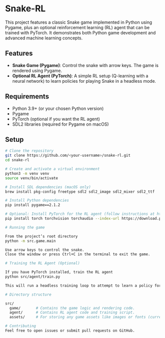 # Snake-RL

This project features a classic Snake game implemented in Python using Pygame, plus an optional reinforcement learning (RL) agent that can be trained with PyTorch. It demonstrates both Python game development and advanced machine learning concepts.

## Features

- **Snake Game (Pygame)**: Control the snake with arrow keys. The game is rendered using Pygame.
- **Optional RL Agent (PyTorch)**: A simple RL setup (Q-learning with a neural network) to learn policies for playing Snake in a headless mode.

## Requirements

- Python 3.9+ (or your chosen Python version)
- Pygame
- PyTorch (optional if you want the RL agent)
- SDL2 libraries (required for Pygame on macOS)

## Setup

```bash
# Clone the repository
git clone https://github.com/<your-username>/snake-rl.git
cd snake-rl

# Create and activate a virtual environment
python3 -m venv venv
source venv/bin/activate

# Install SDL dependencies (macOS only)
brew install pkg-config freetype sdl2 sdl2_image sdl2_mixer sdl2_ttf

# Install Python dependencies
pip install pygame==2.1.2

# Optional: Install PyTorch for the RL agent (follow instructions at https://pytorch.org)
pip install torch torchvision torchaudio --index-url https://download.pytorch.org/whl/cpu

# Running the game

From the project’s root directory
python -m src.game.main

Use arrow keys to control the snake.
Close the window or press Ctrl+C in the terminal to exit the game.

# Training the RL Agent (Optional)

If you have PyTorch installed, train the RL agent
python src/agent/train.py

This will run a headless training loop to attempt to learn a policy for playing Snake.

# Directory structure

src/
  game/       # Contains the game logic and rendering code.
  agent/      # Contains RL agent code and training script.
  assets/     # For storing any game assets like images or fonts (currently empty).

# Contributing
Feel free to open issues or submit pull requests on GitHub.

